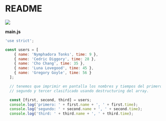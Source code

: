 # README

![](https://media0.giphy.com/media/MfEXpoJPeoAec/giphy.gif?cid=ecf05e47b1ceec2b44fe861be2eac8233e141dcdda5cc686&rid=giphy.gif)

**main.js**

```js
'use strict';

const users = [
    { name: 'Nymphadora Tonks', time: 9 },
    { name: 'Cedric Diggory', time: 28 },
    { name: 'Cho Chang', time: 35 },
    { name: 'Luna Lovegood', time: 45 },
    { name: 'Gregory Goyle', time: 56 }
  ];

  // tenemos que imprimir en pantalla los nombres y tiempos del primero,
  // segundo y tercer clasificado usando destructuring del array.

  const [first, second, third] = users;
  console.log('primero: ' + first.name + ', ' + first.time);
  console.log('segundo: ' + second.name + ', ' + second.time);
  console.log('third: ' + third.name + ', ' + third.time);
```

